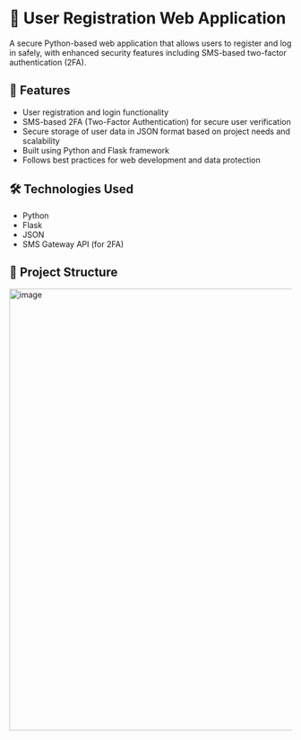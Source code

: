 # 📲 User Registration Web Application

A secure Python-based web application that allows users to register and log in safely, with enhanced security features including SMS-based two-factor authentication (2FA).

## 🔐 Features

- User registration and login functionality
- SMS-based 2FA (Two-Factor Authentication) for secure user verification
- Secure storage of user data in JSON format based on project needs and scalability
- Built using Python and Flask framework
- Follows best practices for web development and data protection

## 🛠️ Technologies Used

- Python
- Flask
- JSON
- SMS Gateway API (for 2FA)

## 📁 Project Structure

<img width="519" height="787" alt="image" src="https://github.com/user-attachments/assets/86b6a36a-dd28-4559-abd7-05cce1fe5c63" />
